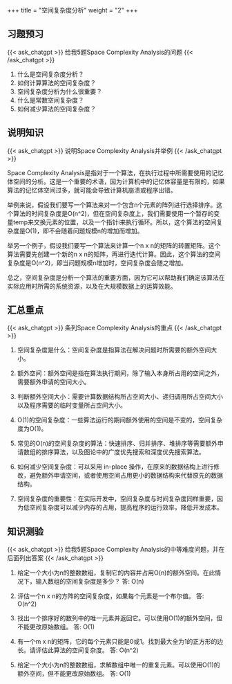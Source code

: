 +++
title = "空间复杂度分析"
weight = "2"
+++
## 习题预习
{{< ask_chatgpt >}}
给我5题Space Complexity Analysis的问题
{{< /ask_chatgpt >}}



1. 什么是空间复杂度分析？
2. 如何计算算法的空间复杂度？
3. 空间复杂度分析为什么很重要？
4. 什么是常数空间复杂度？
5. 如何减少算法的空间复杂度？   

## 说明知识
{{< ask_chatgpt >}}
说明Space Complexity Analysis并举例
{{< /ask_chatgpt >}}



Space Complexity Analysis是指对于一个算法，在执行过程中所需要使用的记忆体空间的分析。这是一个重要的术语，因为计算机中的记忆体容量是有限的，如果算法的记忆体空间过多，就可能会导致计算机崩溃或程序出错。

举例来说，假设我们要写一个算法来对一个包含n个元素的阵列进行选择排序。这个算法的时间复杂度是O(n^2)，但在空间复杂度上，我们需要使用一个暂存的变量temp来交换元素的位置，以及一个指针i来执行循环。所以，这个算法的空间复杂度是O(1)，即不会随着问题规模n的增加而增加。

举另一个例子，假设我们要写一个算法来计算一个n x n的矩阵的转置矩阵。这个算法需要先创建一个新的n x n的矩阵，再进行迭代计算。因此，这个算法的空间复杂度是O(n^2)，即当问题规模n增加时，空间复杂度会随之增加。

总之，空间复杂度是分析一个算法的重要方面，因为它可以帮助我们确定该算法在实际应用时所需的系统资源，以及在大规模数据上的运算效能。   

## 汇总重点
{{< ask_chatgpt >}}
条列Space Complexity Analysis的重点
{{< /ask_chatgpt >}}



1. 空间复杂度是什么：空间复杂度是指算法在解决问题时所需要的额外空间大小。

2. 额外空间：额外空间是指在算法执行期间，除了输入本身所占用的空间之外，需要额外申请的空间大小。

3. 判断额外空间大小：需要计算数据结构所占空间大小、递归调用所占空间大小以及程序需要的临时变量所占空间大小。

4. O(1)的空间复杂度：一些算法运行的期间额外使用的空间是不变的，空间复杂度为O(1)。

5. 常见的O(n)的空间复杂度的算法：快速排序、归并排序、堆排序等需要额外申请数组的排序算法，以及图论中的广度优先搜索和深度优先搜索算法。

6. 如何减少空间复杂度：可以采用 in-place 操作，在原来的数据结构上进行修改，避免额外申请空间，或者使用空间占用更小的数据结构来代替原先的数据结构。

7. 空间复杂度的重要性：在实际开发中，空间复杂度与时间复杂度同样重要，因为低空间复杂度可以减少内存的占用，提高程序的运行效率，降低开发成本。   

## 知识测验
{{< ask_chatgpt >}}
给我5题Space Complexity Analysis的中等难度问题，并在后面列出答案
{{< /ask_chatgpt >}}



1. 给定一个大小为n的整数数组，复制它的内容并占用O(n)的额外空间。在此情况下，输入数组的空间复杂度是多少？
答: O(n)

2. 评估一个n x n的方阵的空间复杂度，如果每个元素是一个布尔值。
答: O(n^2)

3. 找出一个排序好的数列中的唯一元素并返回它。可以使用O(1)的额外空间，但不能更改原始数组。
答: O(1)

4. 有一个m x n的矩阵，它的每个元素只能是0或1。找到最大全为1的正方形的边长。请评估此算法的空间复杂度。
答: O(n^2)

5. 给定一个大小为n的整数数组，求解数组中唯一的重复元素。可以使用O(1)的额外空间，但不能更改原始数组。
答: O(1)   

